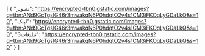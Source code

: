 [
  {
    "تصویر": "https://encrypted-tbn0.gstatic.com/images?q=tbn:ANd9GcTgslG46r3mwakqN6P0hdqtO2v4s1CM3iFKOqLyGDaLkQ&s=10",
    "لینک": "https://encrypted-tbn0.gstatic.com/images?q=tbn:ANd9GcTgslG46r3mwakqN6P0hdqtO2v4s1CM3iFKOqLyGDaLkQ&s=10",
    "تبلیغات3": "https://encrypted-tbn0.gstatic.com/images?q=tbn:ANd9GcTgslG46r3mwakqN6P0hdqtO2v4s1CM3iFKOqLyGDaLkQ&s=10"
  }
]
